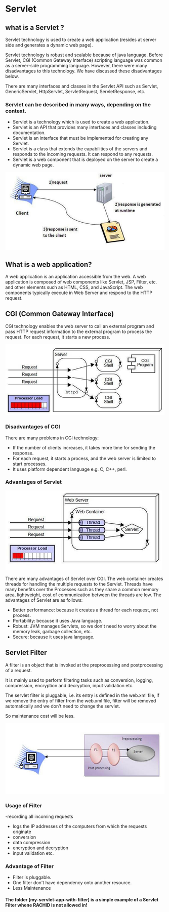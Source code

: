 # Servlet

## what is a Servlet ?

Servlet technology is used to create a web application (resides at server side and generates a dynamic web page).

Servlet technology is robust and scalable because of java language. Before Servlet, CGI (Common Gateway Interface) scripting language was common as a server-side programming language. However, there were many disadvantages to this technology. We have discussed these disadvantages below.

There are many interfaces and classes in the Servlet API such as Servlet, GenericServlet, HttpServlet, ServletRequest, ServletResponse, etc.

### Servlet can be described in many ways, depending on the context.

- Servlet is a technology which is used to create a web application.
- Servlet is an API that provides many interfaces and classes including documentation.
- Servlet is an interface that must be implemented for creating any Servlet.
- Servlet is a class that extends the capabilities of the servers and responds to the incoming requests. It can respond to any requests.
- Servlet is a web component that is deployed on the server to create a dynamic web page.

![Srvelt](Ressources/response.jpg)

## What is a web application?

A web application is an application accessible from the web. A web application is composed of web components like Servlet, JSP, Filter, etc. and other elements such as HTML, CSS, and JavaScript. The web components typically execute in Web Server and respond to the HTTP request.

## CGI (Common Gateway Interface)

CGI technology enables the web server to call an external program and pass HTTP request information to the external program to process the request. For each request, it starts a new process.

![Srvelt](Ressources/CGI.jfif)

### Disadvantages of CGI

There are many problems in CGI technology:

- If the number of clients increases, it takes more time for sending the response.
- For each request, it starts a process, and the web server is limited to start processes.
- It uses platform dependent language e.g. C, C++, perl.

### Advantages of Servlet

![Srvelt](Ressources/CGI_Advantages.jfif)

There are many advantages of Servlet over CGI. The web container creates threads for handling the multiple requests to the Servlet. Threads have many benefits over the Processes such as they share a common memory area, lightweight, cost of communication between the threads are low. The advantages of Servlet are as follows:

- Better performance: because it creates a thread for each request, not process.
- Portability: because it uses Java language.
- Robust: JVM manages Servlets, so we don't need to worry about the memory leak, garbage collection, etc.
- Secure: because it uses java language.

## Servlet Filter

A filter is an object that is invoked at the preprocessing and postprocessing of a request.

It is mainly used to perform filtering tasks such as conversion, logging, compression, encryption and decryption, input validation etc.

The servlet filter is pluggable, i.e. its entry is defined in the web.xml file, if we remove the entry of filter from the web.xml file, filter will be removed automatically and we don't need to change the servlet.

So maintenance cost will be less.

![Srvelt](Ressources/filter.jfif)

### Usage of Filter

-recording all incoming requests

- logs the IP addresses of the computers from which the requests originate
- conversion
- data compression
- encryption and decryption
- input validation etc.

### Advantage of Filter

- Filter is pluggable.
- One filter don't have dependency onto another resource.
- Less Maintenance

#### The folder (my-servlet-app-with-filter) is a simple example of a Servlet Filter whene RACHID is not allowed in!
